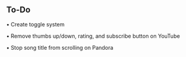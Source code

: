 ## To-Do
• Create toggle system

• Remove thumbs up/down, rating, and subscribe button on YouTube

• Stop song title from scrolling on Pandora
